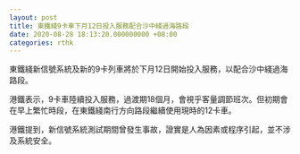 ```yaml
---
layout: post
title: 東鐵綫9卡車下月12日投入服務配合沙中綫過海路段
date: 2020-08-28 18:13:20.000000000 +08:00
categories: rthk
---
```


東鐵綫新信號系統及新的9卡列車將於下月12日開始投入服務，以配合沙中綫過海路段。

港鐵表示，9卡車陸續投入服務，過渡期18個月，會視乎客量調節班次。但初期會在早上繁忙時段，在東鐵綫南行方向路段繼續使用現時的12卡車。

港鐵提到，新信號系統測試期間曾發生事故，證實是人為因素或程序引起，並不涉及系統安全。
